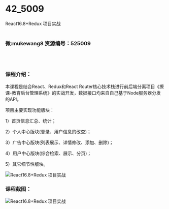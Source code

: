 # 42_5009
React16.8+Redux 项目实战
<br/></br>
<h3>微:mukewang8 资源编号：525009</h3>
<br/></br>
<h3>课程介绍：</h3>
<p>本课程是结合<a title="查看与 React 相关的文章" target="_blank">React</a>、Redux和<a title="查看与 React 相关的文章" target="_blank">React</a> Router核心技术栈进行前后端分离项目《撩课-教育后台管理系统》的实战开发，数据接口均来自自己基于Node服务器分发的API。</p>
<p>项目主要实现功能版块：</p>
<p>1）首页信息汇总、统计；</p>
<p>2）个人中心版块(登录、用户信息的改查)；</p>
<p>3）广告中心版块(列表展示、详情修改、添加、删除)；</p>
<p>4）用户中心版块(综合检索、展示、分页)；</p>
<p>5）其它细节性版块。</p>
<p><img src="https://www.ko996.com/wp-content/uploads/img/2019/06/1-7-300x165.png" alt="React16.8+Redux 项目实战"></p>
<h3>课程截图：</h3>
<p><img src="https://www.ko996.com/wp-content/uploads/img/2019/06/3-2.png" alt="React16.8+Redux 项目实战"></p>
<p>&nbsp;</p>
